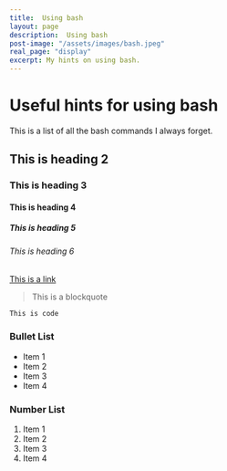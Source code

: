 ```yaml
---
title:  Using bash
layout: page
description:  Using bash
post-image: "/assets/images/bash.jpeg"
real_page: "display" 
excerpt: My hints on using bash.
---
```


# Useful hints for using bash

This is a list of all the bash commands I always forget.

## This is heading 2
### This is heading 3
#### This is heading 4
##### This is heading 5
###### This is heading 6

[This is a link](#)

> This is a blockquote

`This is code`

### Bullet List
* Item 1
* Item 2
* Item 3
* Item 4

### Number List
1. Item 1
2. Item 2
3. Item 3
4. Item 4